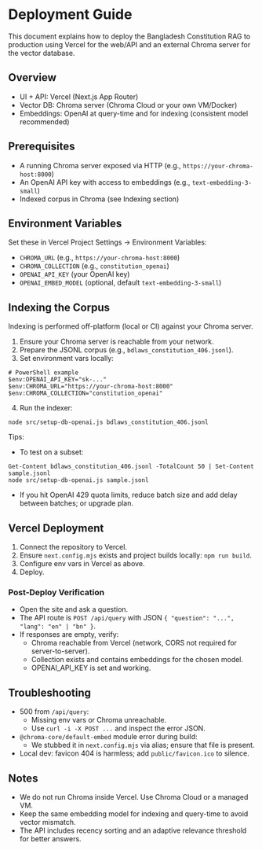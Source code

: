 # Deployment Guide

This document explains how to deploy the Bangladesh Constitution RAG to production using Vercel for the web/API and an external Chroma server for the vector database.

## Overview

- UI + API: Vercel (Next.js App Router)
- Vector DB: Chroma server (Chroma Cloud or your own VM/Docker)
- Embeddings: OpenAI at query-time and for indexing (consistent model recommended)

## Prerequisites

- A running Chroma server exposed via HTTP (e.g., `https://your-chroma-host:8000`)
- An OpenAI API key with access to embeddings (e.g., `text-embedding-3-small`)
- Indexed corpus in Chroma (see Indexing section)

## Environment Variables

Set these in Vercel Project Settings → Environment Variables:

- `CHROMA_URL` (e.g., `https://your-chroma-host:8000`)
- `CHROMA_COLLECTION` (e.g., `constitution_openai`)
- `OPENAI_API_KEY` (your OpenAI key)
- `OPENAI_EMBED_MODEL` (optional, default `text-embedding-3-small`)

## Indexing the Corpus

Indexing is performed off-platform (local or CI) against your Chroma server.

1. Ensure your Chroma server is reachable from your network.
2. Prepare the JSONL corpus (e.g., `bdlaws_constitution_406.jsonl`).
3. Set environment vars locally:

```
# PowerShell example
$env:OPENAI_API_KEY="sk-..."
$env:CHROMA_URL="https://your-chroma-host:8000"
$env:CHROMA_COLLECTION="constitution_openai"
```

4. Run the indexer:

```
node src/setup-db-openai.js bdlaws_constitution_406.jsonl
```

Tips:
- To test on a subset:
```
Get-Content bdlaws_constitution_406.jsonl -TotalCount 50 | Set-Content sample.jsonl
node src/setup-db-openai.js sample.jsonl
```
- If you hit OpenAI 429 quota limits, reduce batch size and add delay between batches; or upgrade plan.

## Vercel Deployment

1. Connect the repository to Vercel.
2. Ensure `next.config.mjs` exists and project builds locally: `npm run build`.
3. Configure env vars in Vercel as above.
4. Deploy.

### Post-Deploy Verification

- Open the site and ask a question.
- The API route is `POST /api/query` with JSON `{ "question": "...", "lang": "en" | "bn" }`.
- If responses are empty, verify:
  - Chroma reachable from Vercel (network, CORS not required for server-to-server).
  - Collection exists and contains embeddings for the chosen model.
  - OPENAI_API_KEY is set and working.

## Troubleshooting

- 500 from `/api/query`:
  - Missing env vars or Chroma unreachable.
  - Use `curl -i -X POST ...` and inspect the error JSON.
- `@chroma-core/default-embed` module error during build:
  - We stubbed it in `next.config.mjs` via alias; ensure that file is present.
- Local dev: favicon 404 is harmless; add `public/favicon.ico` to silence.

## Notes

- We do not run Chroma inside Vercel. Use Chroma Cloud or a managed VM.
- Keep the same embedding model for indexing and query-time to avoid vector mismatch.
- The API includes recency sorting and an adaptive relevance threshold for better answers.
